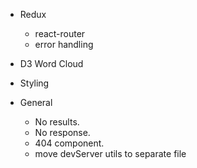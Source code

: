 - Redux
    - react-router
    - error handling
    
- D3 Word Cloud

- Styling

- General
    - No results.
    - No response.
    - 404 component.
    - move devServer utils to separate file
